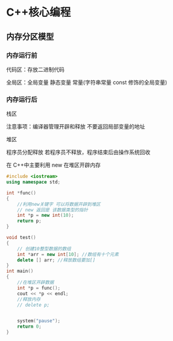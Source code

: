 # C++核心编程

## 内存分区模型

### 内存运行前

代码区：存放二进制代码

全局区：全局变量 静态变量 常量(字符串常量 const 修饰的全局变量)

### 内存运行后

栈区

注意事项：编译器管理开辟和释放 不要返回局部变量的地址

堆区

程序员分配释放 若程序员不释放，程序结束后由操作系统回收

在 C++中主要利用 new 在堆区开辟内存


```C++
#include <iostream>
using namespace std;

int *func()
{
    //利用new关键字 可以将数据开辟到堆区
    // new 返回是 该数据类型的指针
    int *p = new int(10);
    return p;  
}

void test()
{
    // 创建10整型数据的数组
    int *arr = new int[10]; //数组有十个元素
    delete [] arr; //释放数组要加[]
}
int main()
{
    //在堆区开辟数据
    int *p = func();
    cout << *p << endl;
    //释放内存
    // delete p;


    system("pause");
    return 0;
}
```
